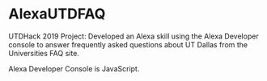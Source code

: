 # AlexaUTDFAQ

UTDHack 2019 Project: Developed an Alexa skill using the Alexa Developer console to answer frequently asked questions about UT Dallas from the Universities FAQ site.

Alexa Developer Console is JavaScript.
